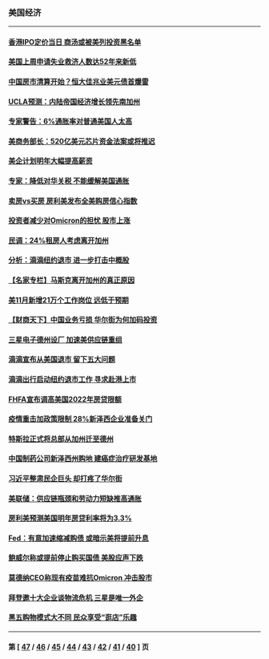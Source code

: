 ### 美国经济
---
#### [香港IPO定价当日 商汤或被美列投资黑名单](../../pages/ncid1078158/n13427361.md) 
#### [美国上周申请失业救济人数达52年来新低](../../pages/ncid1078158/n13427326.md) 
#### [中国房市清算开始？恒大佳兆业美元债首爆雷](../../pages/ncid1078158/n13427306.md) 
#### [UCLA预测：内陆帝国经济增长领先南加州](../../pages/ncid1078158/n13425830.md) 
#### [专家警告：6%通胀率对普通美国人太高](../../pages/ncid1078158/n13425178.md) 
#### [美商务部长：520亿美元芯片资金法案或将推迟](../../pages/ncid1078158/n13425092.md) 
#### [美企计划明年大幅提高薪资](../../pages/ncid1078158/n13425014.md) 
#### [专家：降低对华关税 不能缓解美国通胀](../../pages/ncid1078158/n13423685.md) 
#### [卖房vs买房 房利美发布全美购房信心指数](../../pages/ncid1078158/n13423268.md) 
#### [投资者减少对Omicron的担忧 股市上涨](../../pages/ncid1078158/n13422359.md) 
#### [民调：24%租房人考虑离开加州](../../pages/ncid1078158/n13421027.md) 
#### [分析：滴滴纽约退市 进一步打击中概股](../../pages/ncid1078158/n13419375.md) 
#### [【名家专栏】马斯克离开加州的真正原因](../../pages/ncid1078158/n13418926.md) 
#### [美11月新增21万个工作岗位 远低于预期](../../pages/ncid1078158/n13415457.md) 
#### [【财商天下】中国业务亏损 华尔街为何加码投资](../../pages/ncid1078158/n13417134.md) 
#### [三星电子德州设厂 加速美供应链重组](../../pages/ncid1078158/n13416216.md) 
#### [滴滴宣布从美国退市 留下五大问题](../../pages/ncid1078158/n13415716.md) 
#### [滴滴出行启动纽约退市工作 寻求赴港上市](../../pages/ncid1078158/n13413987.md) 
#### [FHFA宣布调高美国2022年房贷限额](../../pages/ncid1078158/n13413974.md) 
#### [疫情重击加政策限制 28%新泽西企业准备关门](../../pages/ncid1078158/n13413467.md) 
#### [特斯拉正式将总部从加州迁至德州](../../pages/ncid1078158/n13413460.md) 
#### [中国制药公司新泽西州购地 建癌症治疗研发基地](../../pages/ncid1078158/n13413405.md) 
#### [习近平整肃民企巨头 却打疼了华尔街](../../pages/ncid1078158/n13411621.md) 
#### [美联储：供应链瓶颈和劳动力短缺推高通胀](../../pages/ncid1078158/n13411442.md) 
#### [房利美预测美国明年房贷利率将为3.3%](../../pages/ncid1078158/n13411282.md) 
#### [Fed：有意加速缩减购债 或暗示美将提前升息](../../pages/ncid1078158/n13410336.md) 
#### [鲍威尔称或提前停止购买国债 美股应声下跌](../../pages/ncid1078158/n13408657.md) 
#### [莫德纳CEO称现有疫苗难抗Omicron 冲击股市](../../pages/ncid1078158/n13408345.md) 
#### [拜登邀十大企业谈物流危机 三星是唯一外企](../../pages/ncid1078158/n13407954.md) 
#### [黑五购物模式大不同 民众享受“逛店”乐趣](../../pages/ncid1078158/n13407264.md) 

---
#### 第 [ [47](./47.md) / [46](./46.md) / [45](./45.md) / [44](./44.md) / [43](./43.md) / [42](./42.md) / [41](./41.md) / [40](./40.md) ] 页
